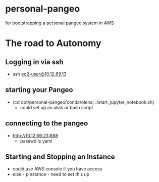 # personal-pangeo
for bootstrapping a personal pangeo system in AWS

# The road to Autonomy


## Logging in via ssh
- ssh ec2-user@10.12.69.13

## starting your Pangeo

- (cd opt/personal-pangeo/conda/olena; ./start_jupyter_notebook.sh)
	- could set up an alias or bash script

## connecting to the pangeo

- http://10.12.69.23:888
	- passwd is yaml


## Starting and Stopping an Instance

- could use AWS console if you have access 
- else - pinstance - need to set this up
